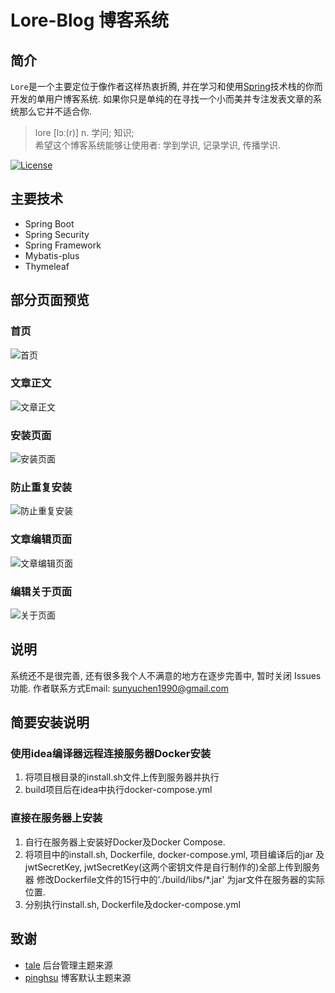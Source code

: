 # Lore-Blog 博客系统
## 简介
 `Lore`是一个主要定位于像作者这样热衷折腾, 并在学习和使用[Spring](https://spring.io)技术栈的你而开发的单用户博客系统. 
 如果你只是单纯的在寻找一个小而美并专注发表文章的系统那么它并不适合你.
 > lore	[lɔː(r)] n. 学问; 知识;  
 希望这个博客系统能够让使用者: 学到学识, 记录学识, 传播学识.
 
[![License](https://img.shields.io/badge/license-MIT-4EB1BA.svg?style=flat-square)](https://github.com/sssyyyccc/lore-blog/blob/dev/LICENSE)

## 主要技术

+ Spring Boot
+ Spring Security
+ Spring Framework
+ Mybatis-plus
+ Thymeleaf

## 部分页面预览

### 首页
![首页](https://i.loli.net/2019/08/23/jKF1MyEzf6kle4Q.png)
### 文章正文
![文章正文](https://i.loli.net/2019/06/06/5cf8b02e3e66822364.png)
### 安装页面
![安装页面](https://i.loli.net/2019/08/21/QwEJbxjM1RpOnlZ.jpg)
### 防止重复安装
![防止重复安装](https://i.loli.net/2019/08/21/IdMlxYv8w73fceu.jpg)
### 文章编辑页面
![文章编辑页面](https://i.loli.net/2019/08/23/EzncHbGxgTY6ADM.png)
### 编辑关于页面
![关于页面](https://i.loli.net/2019/08/23/F5qvuphyJYdeEsP.png)

## 说明
系统还不是很完善, 还有很多我个人不满意的地方在逐步完善中, 暂时关闭 Issues 功能. 作者联系方式Email: sunyuchen1990@gmail.com

## 简要安装说明
### 使用idea编译器远程连接服务器Docker安装
1. 将项目根目录的install.sh文件上传到服务器并执行
2. build项目后在idea中执行docker-compose.yml

### 直接在服务器上安装
1. 自行在服务器上安装好Docker及Docker Compose. 
2. 将项目中的install.sh, Dockerfile, docker-compose.yml, 项目编译后的jar
及 jwtSecretKey, jwtSecretKey(这两个密钥文件是自行制作的)全部上传到服务器
修改Dockerfile文件的15行中的'./build/libs/*.jar' 为jar文件在服务器的实际
位置. 
3. 分别执行install.sh, Dockerfile及docker-compose.yml

## 致谢

* [tale](https://github.com/otale/tale) 后台管理主题来源
* [pinghsu](https://github.com/chakhsu/pinghsu) 博客默认主题来源
